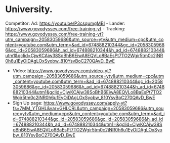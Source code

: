 # University.
Competitor: Ad: https://youtu.be/P3csqumgMBI - Lander: https://www.govodyssey.com/free-training-yt - Tracking: https://www.govodyssey.com/free-training-yt?utm_campaign=20583059686&utm_source=ytv&utm_medium=cpc&utm_content=youtube.com&utm_term=&ad_id=674888210344&gc_id=20583059686&gc_id=20583059686&h_ad_id=674888210344&h_ad_id=674888210344&utm1&gclid=CjwKCAjw38SoBhB6EiwA8EQVLo8BaEsPt7TO2Wgir5tm0c2jNR0h6u1EyOiDAgLOxSyobw_810YsvBoC270QAvD_BwE
- Video: https://www.govodyssey.com/video-yt?utm_campaign=20583059686&utm_source=ytv&utm_medium=cpc&utm_content=youtube.com&utm_term=&ad_id=674888210344&gc_id=20583059686&gc_id=20583059686&h_ad_id=674888210344&h_ad_id=674888210344&utm1&gclid=CjwKCAjw38SoBhB6EiwA8EQVLo8BaEsPt7TO2Wgir5tm0c2jNR0h6u1EyOiDAgLOxSyobw_810YsvBoC270QAvD_BwE
- Sign Up page: https://www.govodyssey.com/apply-yt?fs=7MM_YTGHL&var=GHLCRL&utm_campaign=20583059686&utm_source=ytv&utm_medium=cpc&utm_content=youtube.com&utm_term=&ad_id=674888210344&gc_id=20583059686&gc_id=20583059686&h_ad_id=674888210344&h_ad_id=674888210344&utm1=&gclid=CjwKCAjw38SoBhB6EiwA8EQVLo8BaEsPt7TO2Wgir5tm0c2jNR0h6u1EyOiDAgLOxSyobw_810YsvBoC270QAvD_BwE
